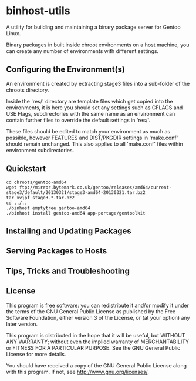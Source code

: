 binhost-utils
=============
A utility for building and maintaining a binary package server for Gentoo Linux.

Binary packages in built inside chroot environments on a host machine, you can
create any number of environments with different settings.

Configuring the Environment(s)
------------------------------
An environment is created by extracting stage3 files into a sub-folder of the
chroots directory.

Inside the 'res/' directory are template files which get copied into the
environments, it is here you should set any settings such as CFLAGS and
USE Flags, subdirectories with the same name as an environment can contain
further files to override the default settings in 'res/'.

These files should be edited to match your environment as much as possible,
however FEATURES and DIST/PKGDIR settings in 'make.conf' should remain unchanged.
This also applies to all 'make.conf' files within environment subdirectories.

Quickstart
----------
	cd chroots/gentoo-amd64
	wget ftp://mirror.bytemark.co.uk/gentoo/releases/amd64/current-stage3/default/20130321/stage3-amd64-20130321.tar.bz2
	tar xvjpf stage3-*.tar.bz2
	cd ../..
	./binhost emptytree gentoo-amd64
	./binhost install gentoo-amd64 app-portage/gentoolkit

Installing and Updating Packages
----------------------------

Serving Packages to Hosts
-------------------------

Tips, Tricks and Troubleshooting
---------------------------------

License
-------
This program is free software: you can redistribute it and/or modify
it under the terms of the GNU General Public License as published by
the Free Software Foundation, either version 3 of the License, or
(at your option) any later version.

This program is distributed in the hope that it will be useful,
but WITHOUT ANY WARRANTY; without even the implied warranty of
MERCHANTABILITY or FITNESS FOR A PARTICULAR PURPOSE.  See the
GNU General Public License for more details.

You should have received a copy of the GNU General Public License
along with this program.  If not, see <http://www.gnu.org/licenses/>.
